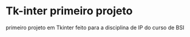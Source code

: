# Tk-inter primeiro projeto
 primeiro projeto em Tkinter feito para a disciplina de IP do curso de BSI

